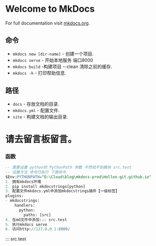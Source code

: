 # Welcome to MkDocs

For full documentation visit [mkdocs.org](https://www.mkdocs.org).

## 命令 

* `mkdocs new [dir-name]` - 创建一个项目.
* `mkdocs serve` - 开始本地服务 端口8000
* `mkdocs build` -构建项目 --clean 清除之前的缓存.
* `mkdocs -h` - 打印帮助信息.

## 路径

* `docs` - 存放文档的目录.
* `mkdocs.yml` - 配置文件.
* `site` - 构建文档的输出目录.

# **请去留言板留言。**
### 函数
```SQL
-- 需要设置 python的 PythonPath 参数 不然找不到模块 src.test
-- 设置方法 命令行执行 下面命令
$Env:PYTHONPATH="D:\Cloud\blog\mkdocs-prod\Hollon-git.github.io"
1. 拥有mkdocs环境
2. pip install mkdocstrings[python] 
3. 配置文件mkdocs.yml中添加mkdocstrings插件【一级标签】
plugins:
- mkdocstrings: 
    handlers: 
      python: 
        paths: [src]
4. 在md文件中添加::: src.test
5. 执行mkdocs serve
6. 访问http://127.0.0.1:8000/

```
::: src.test
